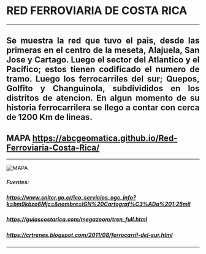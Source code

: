 # RED FERROVIARIA DE COSTA RICA
---
## <p style="text-align: justify;"> Se muestra la red que tuvo el pais, desde las primeras en el centro de la meseta, Alajuela, San Jose y Cartago. Luego el sector del Atlantico y el Pacifico; estos tienen codificado el numero de tramo. Luego los ferrocarriles del sur; Quepos, Golfito y Changuinola, subdivididos en los distritos de atencion. En algun momento de su historia ferrocarrilera se llego a contar con cerca de 1200 Km de lineas.</p>
## MAPA https://abcgeomatica.github.io/Red-Ferroviaria-Costa-Rica/
---
![MAPA](https://github.com/abcgeomatica/Red-Ferroviaria-Costa-Rica/blob/master/Red%20Ferroviaria%20Costa%20Rica.jpg)
##### Fuentes:
##### https://www.snitcr.go.cr/ico_servicios_ogc_info?k=bm9kbzo6Mjc=&nombre=IGN%20Cartograf%C3%ADa%201:25mil
##### https://guiascostarica.com/megazoom/tren_full.html
##### https://crtrenes.blogspot.com/2011/08/ferrocarril-del-sur.html
---



